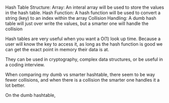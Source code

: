 Hash Table Structure:
Array: An interal array will be used to store the values in the hash table.
Hash Function: A hash function will be used to convert a string (key) to an index within the array
Collision Handling: A dumb hash table will just over write the values, but a smarter one will handle the collision

Hash tables are very useful when you want a O(1) look up time. Because a user will know the key to access it, as long as the hash function is good we can get the exact point in memory their data is at.

They can be used in cryptography, complex data structures, or be useful in a coding interview.

When comparing my dumb vs smarter hashtable, there seem to be way fewer collisions, and when there is a collision the smarter one handles it a lot better.

On the dumb hashtable, 
